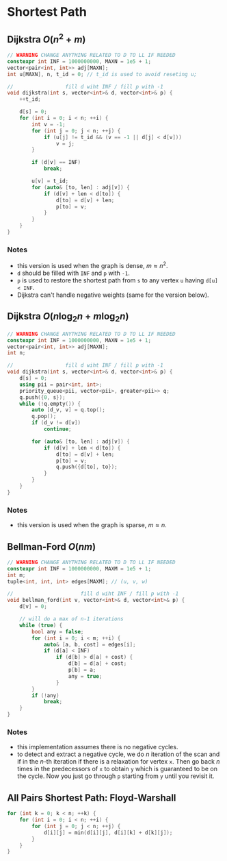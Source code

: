 # Shortest Path

## Dijkstra $O(n^2 + m)$

```cpp
// WARNING CHANGE ANYTHING RELATED TO D TO LL IF NEEDED
constexpr int INF = 1000000000, MAXN = 1e5 + 1;
vector<pair<int, int>> adj[MAXN];
int u[MAXN], n, t_id = 0; // t_id is used to avoid reseting u;

//                 fill d wiht INF / fill p with -1
void dijkstra(int s, vector<int>& d, vector<int>& p) {
    ++t_id;

    d[s] = 0;
    for (int i = 0; i < n; ++i) {
        int v = -1;
        for (int j = 0; j < n; ++j) {
            if (u[j] != t_id && (v == -1 || d[j] < d[v]))
                v = j;
        }

        if (d[v] == INF)
            break;

        u[v] = t_id;
        for (auto& [to, len] : adj[v]) {
            if (d[v] + len < d[to]) {
                d[to] = d[v] + len;
                p[to] = v;
            }
        }
    }
}
```

### Notes

- this version is used when the graph is dense, $m \approx n^2$.
- `d` should be filled with `INF` and `p` with `-1`.
- `p` is used to restore the shortest path from `s` to any vertex `u` having `d[u] < INF`.
- Dijkstra can't handle negative weights (same for the version below).

## Dijkstra $O(n \log_2n + m \log_2n)$

```cpp
// WARNING CHANGE ANYTHING RELATED TO D TO LL IF NEEDED
constexpr int INF = 1000000000, MAXN = 1e5 + 1;
vector<pair<int, int>> adj[MAXN];
int n;

//                 fill d wiht INF / fill p with -1
void dijkstra(int s, vector<int>& d, vector<int>& p) {
    d[s] = 0;
    using pii = pair<int, int>;
    priority_queue<pii, vector<pii>, greater<pii>> q;
    q.push({0, s});
    while (!q.empty()) {
        auto [d_v, v] = q.top();
        q.pop();
        if (d_v != d[v])
            continue;

        for (auto& [to, len] : adj[v]) {
            if (d[v] + len < d[to]) {
                d[to] = d[v] + len;
                p[to] = v;
                q.push({d[to], to});
            }
        }
    }
}
```

### Notes

- this version is used when the graph is sparse, $m \approx n$.

## Bellman-Ford $O(n m)$

```cpp
// WARNING CHANGE ANYTHING RELATED TO D TO LL IF NEEDED
constexpr int INF = 1000000000, MAXM = 1e5 + 1;
int m;
tuple<int, int, int> edges[MAXM]; // (u, v, w)

//                      fill d wiht INF / fill p with -1
void bellman_ford(int v, vector<int>& d, vector<int>& p) {
    d[v] = 0;

    // will do a max of n-1 iterations
    while (true) {
        bool any = false;
        for (int i = 0; i < m; ++i) {
            auto& [a, b, cost] = edges[i];
            if (d[a] < INF)
                if (d[b] > d[a] + cost) {
                    d[b] = d[a] + cost;
                    p[b] = a;
                    any = true;
                }
        }
        if (!any)
            break;
    }
}
```

### Notes

- this implementation assumes there is no negative cycles.
- to detect and extract a negative cycle, we do $n$ iteration of the scan and if in the $n$-th iteration if there is a relaxation for vertex `x`. Then go back $n$ times in the predecessors of `x` to obtain `y` which is guaranteed to be on the cycle. Now you just go through `p` starting from `y` until you revisit it. 

## All Pairs Shortest Path: Floyd-Warshall

```cpp
for (int k = 0; k < n; ++k) {
    for (int i = 0; i < n; ++i) {
        for (int j = 0; j < n; ++j) {
            d[i][j] = min(d[i][j], d[i][k] + d[k][j]); 
        }
    }
}
```